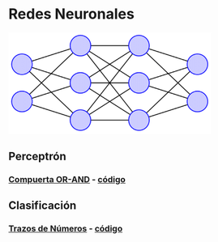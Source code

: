 # Redes Neuronales

<img src="RN.png" width="400"/>

## Perceptrón

  ### [Compuerta OR-AND](OR-AND/doc/CompuertaOR-AND.pdf) - [código](OR-AND/script)

## Clasificación

  ### [Trazos de Números](Numeros/doc/ClasificacionNumeros.pdf) - [código](Numeros/Numeros.ipynb)
